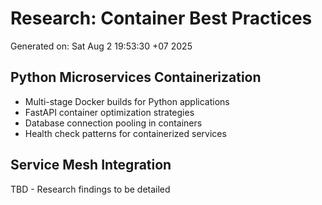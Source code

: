 # Research: Container Best Practices

Generated on: Sat Aug  2 19:53:30 +07 2025

## Python Microservices Containerization
- Multi-stage Docker builds for Python applications
- FastAPI container optimization strategies
- Database connection pooling in containers
- Health check patterns for containerized services

## Service Mesh Integration
TBD - Research findings to be detailed
